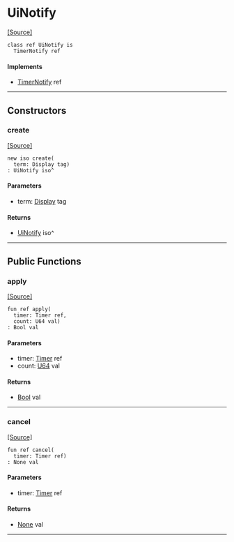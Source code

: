 # UiNotify
<span class="source-link">[[Source]](src/mqtt-terminal/uistamper.md#L-0-3)</span>
```pony
class ref UiNotify is
  TimerNotify ref
```

#### Implements

* [TimerNotify](time-TimerNotify.md) ref

---

## Constructors

### create
<span class="source-link">[[Source]](src/mqtt-terminal/uistamper.md#L-0-7)</span>


```pony
new iso create(
  term: Display tag)
: UiNotify iso^
```
#### Parameters

*   term: [Display](mqtt-terminal-Display.md) tag

#### Returns

* [UiNotify](mqtt-terminal-UiNotify.md) iso^

---

## Public Functions

### apply
<span class="source-link">[[Source]](src/mqtt-terminal/uistamper.md#L-0-10)</span>


```pony
fun ref apply(
  timer: Timer ref,
  count: U64 val)
: Bool val
```
#### Parameters

*   timer: [Timer](time-Timer.md) ref
*   count: [U64](builtin-U64.md) val

#### Returns

* [Bool](builtin-Bool.md) val

---

### cancel
<span class="source-link">[[Source]](src/mqtt-terminal/uistamper.md#L-0-16)</span>


```pony
fun ref cancel(
  timer: Timer ref)
: None val
```
#### Parameters

*   timer: [Timer](time-Timer.md) ref

#### Returns

* [None](builtin-None.md) val

---

